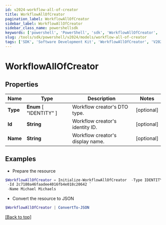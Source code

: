 ```yaml
---
id: v2024-workflow-all-of-creator
title: WorkflowAllOfCreator
pagination_label: WorkflowAllOfCreator
sidebar_label: WorkflowAllOfCreator
sidebar_class_name: powershellsdk
keywords: ['powershell', 'PowerShell', 'sdk', 'WorkflowAllOfCreator', 'V2024WorkflowAllOfCreator'] 
slug: /tools/sdk/powershell/v2024/models/workflow-all-of-creator
tags: ['SDK', 'Software Development Kit', 'WorkflowAllOfCreator', 'V2024WorkflowAllOfCreator']
---
```



# WorkflowAllOfCreator

## Properties

Name | Type | Description | Notes
------------ | ------------- | ------------- | -------------
**Type** |  **Enum** [  "IDENTITY" ] | Workflow creator's DTO type. | [optional] 
**Id** | **String** | Workflow creator's identity ID. | [optional] 
**Name** | **String** | Workflow creator's display name. | [optional] 

## Examples

- Prepare the resource
```powershell
$WorkflowAllOfCreator = Initialize-WorkflowAllOfCreator  -Type IDENTITY `
 -Id 2c7180a46faadee4016fb4e018c20642 `
 -Name Michael Michaels
```

- Convert the resource to JSON
```powershell
$WorkflowAllOfCreator | ConvertTo-JSON
```


[[Back to top]](#) 

